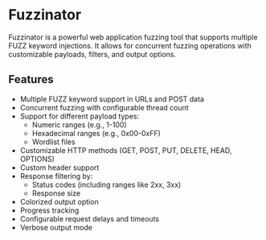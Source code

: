 # Fuzzinator

Fuzzinator is a powerful web application fuzzing tool that supports multiple FUZZ keyword injections. It allows for concurrent fuzzing operations with customizable payloads, filters, and output options.

## Features

- Multiple FUZZ keyword support in URLs and POST data
- Concurrent fuzzing with configurable thread count
- Support for different payload types:
  - Numeric ranges (e.g., 1-100)
  - Hexadecimal ranges (e.g., 0x00-0xFF)
  - Wordlist files
- Customizable HTTP methods (GET, POST, PUT, DELETE, HEAD, OPTIONS)
- Custom header support
- Response filtering by:
  - Status codes (including ranges like 2xx, 3xx)
  - Response size
- Colorized output option
- Progress tracking
- Configurable request delays and timeouts
- Verbose output mode

